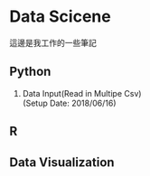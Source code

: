 # Data Scicene  

這邊是我工作的一些筆記

## Python

1. Data Input(Read in Multipe Csv)  
(Setup Date: 2018/06/16)

## R

## Data Visualization
